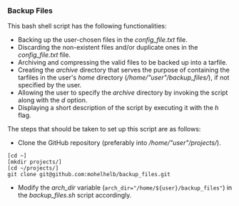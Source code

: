 ### Backup Files

This bash shell script has the following functionalities:

- Backing up the user-chosen files in the *config_file.txt* file.
- Discarding the non-existent files and/or duplicate ones in the *config_file.txt* file.
- Archiving and compressing the valid files to be backed up into a tarfile.
- Creating the *archive* directory that serves the purpose of containing the tarfiles in the user's *home* directory (*/home/"user"/backup_files/*), if not specified by the user.
- Allowing the user to specify the *archive* directory by invoking the script along with the *d* option.
- Displaying a short description of the script by executing it with the *h* flag.

The steps that should be taken to set up this script are as follows:

- Clone the GitHub repository (preferably into */home/"user"/projects/*).
```
[cd ~]
[mkdir projects/]
[cd ~/projects/]
git clone git@github.com:mohelhelb/backup_files.git
```
- Modify the *arch_dir* variable (`arch_dir="/home/${user}/backup_files"`) in the *backup_files.sh* script accordingly.
